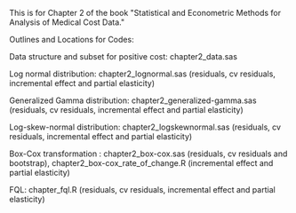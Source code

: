 This is for Chapter 2 of the book "Statistical and Econometric Methods for Analysis of Medical Cost Data."


Outlines and Locations for Codes:

Data structure and subset for positive cost: chapter2_data.sas

Log normal distribution: chapter2_lognormal.sas (residuals, cv residuals, incremental effect and partial elasticity)

Generalized Gamma distribution: chapter2_generalized-gamma.sas (residuals, cv residuals, incremental effect and partial elasticity)

Log-skew-normal distribution: chapter2_logskewnormal.sas (residuals, cv residuals, incremental effect and partial elasticity)

Box-Cox transformation : chapter2_box-cox.sas (residuals, cv residuals and bootstrap), chapter2_box-cox_rate_of_change.R (incremental effect and partial elasticity)

FQL: chapter_fql.R (residuals, cv residuals, incremental effect and partial elasticity)
